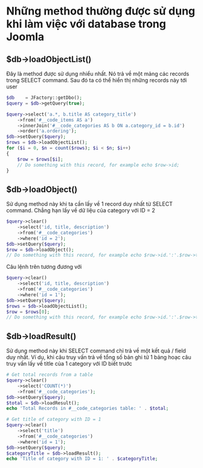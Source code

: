 # Những method thường được sử dụng khi làm việc với database trong Joomla

## $db->loadObjectList()
Đây là method được sử dụng nhiểu nhất. Nó trả về một mảng các records trong SELECT command. Sau đó ta có thể hiển thị những records này tới user

```php
$db    = JFactory::getDbo();
$query = $db->getQuery(true);

$query->select('a.*, b.title AS category_title')
	->from('#__code_items AS a')
	->innerJoin('#__code_categories AS b ON a.category_id = b.id')
	->order('a.ordering');
$db->setQuery($query);
$rows = $db->loadObjectList();
for ($i = 0, $n = count($rows); $i < $n; $i++)
{
	$row = $rows[$i];
	// Do something with this record, for example echo $row->id;
}	
```

## $db->loadObject()
Sử dụng method này khi ta cần lấy về 1 record duy nhất từ SELECT command. Chẳng hạn lấy về dữ liệu của category với ID = 2

```php
$query->clear()
	->select('id, title, description')
	->from('#__code_categories')
	->where('id = 2');
$db->setQuery($query);
$row = $db->loadObject();
// Do something with this record, for example echo $row->id.':'.$row->title;
```
Câu lệnh trên tương đương với 
```php
$query->clear()
	->select('id, title, description')
	->from('#__code_categories')
	->where('id = 1');
$db->setQuery($query);
$rows = $db->loadObjectList();
$row = $rows[0];
// Do something with this record, for example echo $row->id.':'.$row->title;
```

## $db->loadResult()
Sử dụng method này khi SELECT command chỉ trả về một kết quả / field duy nhất. Ví dụ, khi câu truy vấn trả về tổng số bản ghi tử 1 bảng hoạc câu truy vấn lấy về title của 1 category với ID biết trước

```php
# Get total records from a table
$query->clear()
	->select('COUNT(*)')
	->from('#__code_categories');
$db->setQuery($query);
$total = $db->loadResult();
echo 'Total Records in #__code_categories table: ' . $total;

# Get title of category with ID = 1
$query->clear()
	->select('title')
	->from('#__code_categories')
	->where('id = 1');
$db->setQuery($query);
$categoryTitle = $db->loadResult();
echo 'Title of category with ID = 1: ' . $categoryTitle;
```
